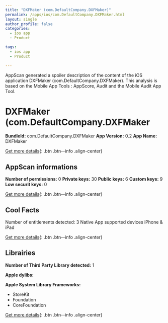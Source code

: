 ```yaml
---
title: "DXFMaker (com.DefaultCompany.DXFMaker)"
permalink: /apps/ios/com.DefaultCompany.DXFMaker.html
layout: single
author_profile: false
categories: 
  - ios app 
  - Product 

tags: 
  - ios app 
  - Product 

---
```

AppScan generated a spoiler description of the content of the iOS application DXFMaker (com.DefaultCompany.DXFMaker). This analysis is based on the Mobile App Tools : AppScore, Audit and the Mobile Audit App Tool.

# DXFMaker (com.DefaultCompany.DXFMaker

**BundleId:** com.DefaultCompany.DXFMaker
**App Version:** 0.2
**App Name:** DXFMaker


[Get more details](/pricing.html){: .btn .btn--info .align-center}  
  
## AppScan informations 

**Number of permissions:** 0
**Private keys:** 30
**Public keys:** 6
**Custom keys:** 9
**Low securit keys:** 0
  
[Get more details](/pricing.html){: .btn .btn--info .align-center}

## Cool Facts

Number of entitlements detected: 3
Native App
supported devices iPhone & iPad
  
[Get more details](/pricing.html){: .btn .btn--info .align-center}

## Librairies 
**Number of Third Party Library detected:** 1

**Apple dylibs:**


**Apple System Library Frameworks:**
- StoreKit
- Foundation
- CoreFoundation


  
[Get more details](/pricing.html){: .btn .btn--info .align-center}

